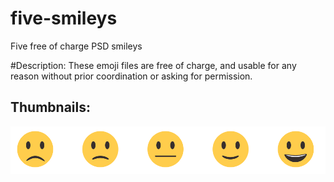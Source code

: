 # five-smileys
Five free of charge PSD smileys


#Description:
These emoji files  are free of charge, and usable for any reason without prior coordination or asking for permission.


## Thumbnails:
![alt text](https://raw.githubusercontent.com/ahmaddo/five-smileys/master/emojis/sample.png)